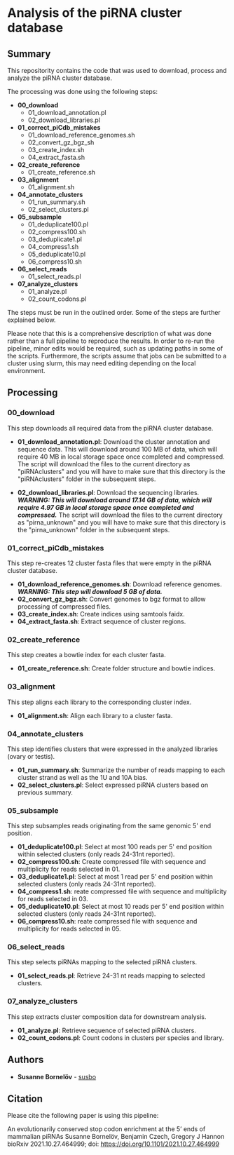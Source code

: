 # Analysis of the piRNA cluster database

## Summary

This repositority contains the code that was used to download, process and analyze the piRNA cluster database.

The processing was done using the following steps:

* **00_download**
	* 01_download_annotation.pl
	* 02_download_libraries.pl
* **01_correct_piCdb_mistakes**
	* 01_download_reference_genomes.sh
	* 02_convert_gz_bgz_sh
	* 03_create_index.sh
	* 04_extract_fasta.sh
* **02_create_reference**
	* 01_create_reference.sh
* **03_alignment**
	* 01_alignment.sh
* **04_annotate_clusters**
	* 01_run_summary.sh
	* 02_select_clusters.pl
* **05_subsample**
	* 01_deduplicate100.pl
	* 02_compress100.sh
	* 03_deduplicate1.pl
	* 04_compress1.sh
	* 05_deduplicate10.pl
	* 06_compress10.sh
* **06_select_reads**
	* 01_select_reads.pl
* **07_analyze_clusters**
	* 01_analyze.pl
	* 02_count_codons.pl

The steps must be run in the outlined order. Some of the steps are further explained below.

Please note that this is a comprehensive description of what was done rather than a full pipeline to reproduce the results. In order to re-run the pipeline, minor edits would be required, such as updating paths in some of the scripts. Furthermore, the scripts assume that jobs can be submitted to a cluster using slurm, this may need editing depending on the local environment.

## Processing

### 00_download

This step downloads all required data from the piRNA cluster database.

* **01_download_annotation.pl**: Download the cluster annotation and sequence data. This will download around 100 MB of data, which will require 40 MB in local storage space once completed and compressed. The script will download the files to the current directory as "piRNAclusters" and you will have to make sure that this directory is the "piRNAclusters" folder in the subsequent steps.

* **02_download_libraries.pl**: Download the sequencing libraries. **_WARNING: This will download around 17.14 GB of data, which will require 4.97 GB in local storage space once completed and compressed._** The script will download the files to the current directory as "pirna_unknown" and you will have to make sure that this directory is the "pirna_unknown" folder in the subsequent steps.

### 01_correct_piCdb_mistakes

This step re-creates 12 cluster fasta files that were empty in the piRNA cluster database.

* **01_download_reference_genomes.sh**: Download reference genomes. **_WARNING: This step will download 5 GB of data._**
* **02_convert_gz_bgz.sh**: Convert genomes to bgz format to allow processing of compressed files.
* **03_create_index.sh**: Create indices using samtools faidx.
* **04_extract_fasta.sh**: Extract sequence of cluster regions.

### 02_create_reference

This step creates a bowtie index for each cluster fasta.

* **01_create_reference.sh**: Create folder structure and bowtie indices.

### 03_alignment

This step aligns each library to the corresponding cluster index.

* **01_alignment.sh**: Align each library to a cluster fasta.

### 04_annotate_clusters

This step identifies clusters that were expressed in the analyzed libraries (ovary or testis).

* **01_run_summary.sh**: Summarize the number of reads mapping to each cluster strand as well as the 1U and 10A bias. 
* **02_select_clusters.pl**: Select expressed piRNA clusters based on previous summary.

### 05_subsample

This step subsamples reads originating from the same genomic 5' end position.

* **01_deduplicate100.pl**: Select at most 100 reads per 5' end position within selected clusters (only reads 24-31nt reported).
* **02_compress100.sh**: Create compressed file with sequence and multiplicity for reads selected in 01.
* **03_deduplicate1.pl**: Select at most 1 read per 5' end position within selected clusters (only reads 24-31nt reported).
* **04_compress1.sh**: reate compressed file with sequence and multiplicity for reads selected in 03.
* **05_deduplicate10.pl**: Select at most 10 reads per 5' end position within selected clusters (only reads 24-31nt reported).
* **06_compress10.sh**: reate compressed file with sequence and multiplicity for reads selected in 05.

### 06_select_reads

This step selects piRNAs mapping to the selected piRNA clusters.

* **01_select_reads.pl**: Retrieve 24-31 nt reads mapping to selected clusters.

### 07_analyze_clusters

This step extracts cluster composition data for downstream analysis.

* **01_analyze.pl**: Retrieve sequence of selected piRNA clusters.
* **02_count_codons.pl**: Count codons in clusters per species and library.

## Authors

* **Susanne Bornelöv** - [susbo](https://github.com/susbo)

## Citation

Please cite the following paper is using this pipeline:

An evolutionarily conserved stop codon enrichment at the 5’ ends of mammalian piRNAs
Susanne Bornelöv, Benjamin Czech, Gregory J Hannon
bioRxiv 2021.10.27.464999; doi: https://doi.org/10.1101/2021.10.27.464999 
